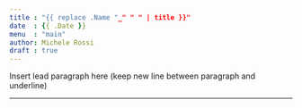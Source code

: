 ```yaml
---
title : "{{ replace .Name "_" " " | title }}"
date  : {{ .Date }}
menu  : "main"
author: Michele Rossi
draft : true
---
```


Insert lead paragraph here (keep new line between paragraph and underline)

------